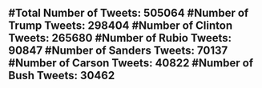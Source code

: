 #Total Number of Tweets: 505064 
#Number of Trump Tweets: 298404
#Number of Clinton Tweets: 265680
#Number of Rubio Tweets: 90847
#Number of Sanders Tweets: 70137
#Number of Carson Tweets: 40822
#Number of Bush Tweets: 30462
---
